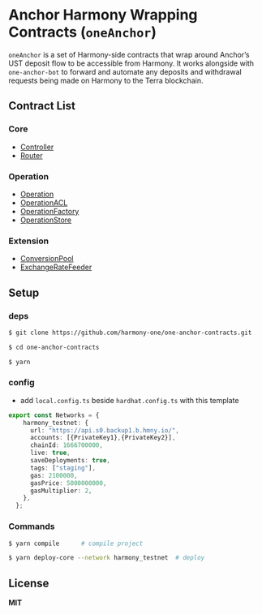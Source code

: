 # Anchor Harmony Wrapping Contracts (`oneAnchor`)

`oneAnchor` is a set of Harmony-side contracts that wrap around Anchor’s UST deposit flow to be accessible from Harmony. It works alongside with `one-anchor-bot` to forward and automate any deposits and withdrawal requests being made on Harmony to the Terra blockchain.


## Contract List

### Core

- [Controller](./contracts/core/Controller.sol)
- [Router](./contracts/core/Router.sol)

### Operation

- [Operation](./contracts/operations/Operation.sol)
- [OperationACL](./contracts/operations/OperationACL.sol)
- [OperationFactory](./contracts/operations/OperationFactory.sol)
- [OperationStore](./contracts/operations/OperationStore.sol)

### Extension

- [ConversionPool](./contracts/extensions/ConversionPool.sol)
- [ExchangeRateFeeder](./contracts/extensions/ExchangeRateFeeder.sol)

## Setup

### deps

```bash
$ git clone https://github.com/harmony-one/one-anchor-contracts.git

$ cd one-anchor-contracts

$ yarn
```

### config

- add `local.config.ts` beside `hardhat.config.ts` with this template

```typescript
export const Networks = {
    harmony_testnet: {
      url: "https://api.s0.backup1.b.hmny.io/",
      accounts: [{PrivateKey1},{PrivateKey2}],
      chainId: 1666700000,
      live: true,
      saveDeployments: true,
      tags: ["staging"],
      gas: 2100000,
      gasPrice: 5000000000,
      gasMultiplier: 2,
    },
  };
```

### Commands

```bash
$ yarn compile      # compile project

$ yarn deploy-core --network harmony_testnet  # deploy 

```

## License

**MIT**


